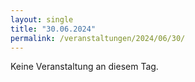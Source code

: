 ```yaml
---
layout: single
title: "30.06.2024"
permalink: /veranstaltungen/2024/06/30/
---
```


Keine Veranstaltung an diesem Tag.
